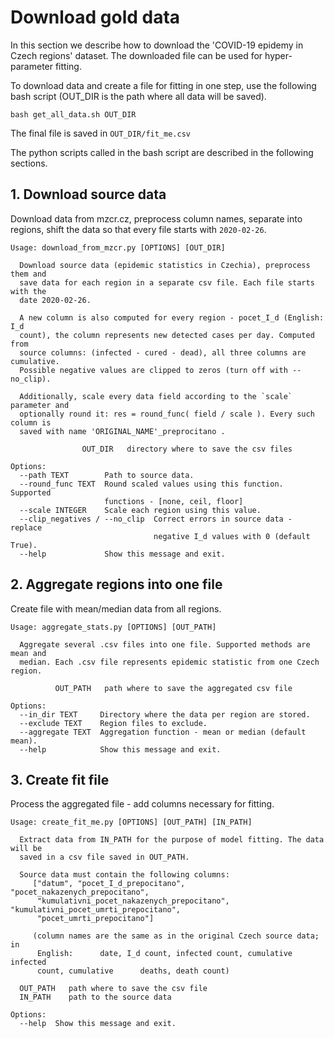 # Download gold data
In this section we describe how to download the 'COVID-19 epidemy in Czech
regions' dataset. The downloaded file can be used for hyper-parameter fitting.

To download data and create a file for fitting in one step, use the following bash
script (OUT_DIR is the path where all data will be saved).

```console
bash get_all_data.sh OUT_DIR
```

The final file is saved in ``OUT_DIR/fit_me.csv``

The python scripts called in the bash script are described in the following sections.

## 1. Download source data
Download data from mzcr.cz, preprocess column names, separate into regions,
shift the data so that every file starts with ``2020-02-26``.

```
Usage: download_from_mzcr.py [OPTIONS] [OUT_DIR]

  Download source data (epidemic statistics in Czechia), preprocess them and
  save data for each region in a separate csv file. Each file starts with the
  date 2020-02-26.

  A new column is also computed for every region - pocet_I_d (English: I_d
  count), the column represents new detected cases per day. Computed from
  source columns: (infected - cured - dead), all three columns are cumulative.
  Possible negative values are clipped to zeros (turn off with --no_clip).

  Additionally, scale every data field according to the `scale` parameter and
  optionally round it: res = round_func( field / scale ). Every such column is
  saved with name 'ORIGINAL_NAME'_preprocitano .

                OUT_DIR   directory where to save the csv files

Options:
  --path TEXT        Path to source data.
  --round_func TEXT  Round scaled values using this function. Supported
                     functions - [none, ceil, floor]
  --scale INTEGER    Scale each region using this value.
  --clip_negatives / --no_clip  Correct errors in source data - replace
                                negative I_d values with 0 (default True).
  --help             Show this message and exit.
```

## 2. Aggregate regions into one file
Create file with mean/median data from all regions.

```
Usage: aggregate_stats.py [OPTIONS] [OUT_PATH]

  Aggregate several .csv files into one file. Supported methods are mean and
  median. Each .csv file represents epidemic statistic from one Czech region.

          OUT_PATH   path where to save the aggregated csv file

Options:
  --in_dir TEXT     Directory where the data per region are stored.
  --exclude TEXT    Region files to exclude.
  --aggregate TEXT  Aggregation function - mean or median (default mean).
  --help            Show this message and exit.
```

## 3. Create fit file
Process the aggregated file - add columns necessary for fitting.

```
Usage: create_fit_me.py [OPTIONS] [OUT_PATH] [IN_PATH]

  Extract data from IN_PATH for the purpose of model fitting. The data will be
  saved in a csv file saved in OUT_PATH.

  Source data must contain the following columns:
     ["datum", "pocet_I_d_prepocitano", "pocet_nakazenych_prepocitano",
      "kumulativni_pocet_nakazenych_prepocitano", "kumulativni_pocet_umrti_prepocitano",
      "pocet_umrti_prepocitano"]

     (column names are the same as in the original Czech source data;      in
      English:      date, I_d count, infected count, cumulative infected
      count, cumulative      deaths, death count)

  OUT_PATH   path where to save the csv file
  IN_PATH    path to the source data

Options:
  --help  Show this message and exit.
```
